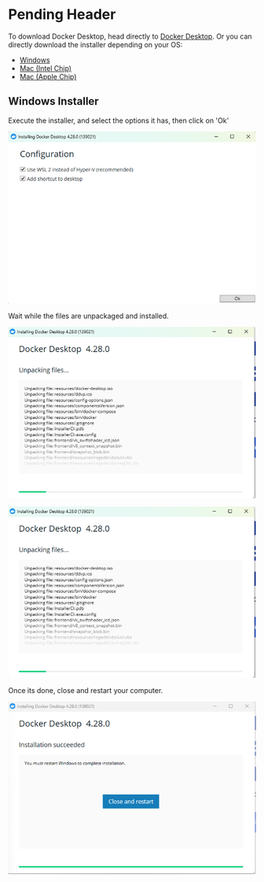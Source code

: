 # Pending Header

To download Docker Desktop, head directly to [Docker Desktop](https://www.docker.com/products/docker-desktop/). Or you can directly download the installer depending on your OS:

- [Windows](https://desktop.docker.com/win/main/amd64/Docker%20Desktop%20Installer.exe?utm_source=docker&utm_medium=webreferral&utm_campaign=dd-smartbutton&utm_location=module&_gl=1*kb2hvt*_ga*MTMxMjU1NDEwMS4xNzEyNjk3NDQ4*_ga_XJWPQMJYHQ*MTcxMjY5NzQ0Ny4xLjEuMTcxMjY5ODgxNy42MC4wLjA.)
- [Mac (Intel Chip)](https://desktop.docker.com/win/main/amd64/Docker%20Desktop%20Installer.exe?utm_source=docker&utm_medium=webreferral&utm_campaign=dd-smartbutton&utm_location=module&_gl=1*kb2hvt*_ga*MTMxMjU1NDEwMS4xNzEyNjk3NDQ4*_ga_XJWPQMJYHQ*MTcxMjY5NzQ0Ny4xLjEuMTcxMjY5ODgxNy42MC4wLjA.)
- [Mac (Apple Chip)](https://desktop.docker.com/mac/main/arm64/Docker.dmg?utm_source=docker&utm_medium=webreferral&utm_campaign=dd-smartbutton&utm_location=module&_gl=1*kb2hvt*_ga*MTMxMjU1NDEwMS4xNzEyNjk3NDQ4*_ga_XJWPQMJYHQ*MTcxMjY5NzQ0Ny4xLjEuMTcxMjY5ODgxNy42MC4wLjA.)

## Windows Installer

Execute the installer, and select the options it has, then click on 'Ok'

![Alt text](images/docker/execute_installer.png)

Wait while the files are unpackaged and installed.

![Alt text](images/docker/unpacking_files.png)

![Alt text](images/docker/unpacking_files.png)

Once its done, close and restart your computer.

![Alt text](images/docker/installation_complete.png)